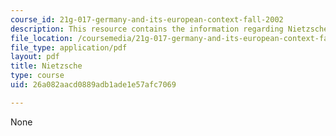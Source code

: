 ```yaml
---
course_id: 21g-017-germany-and-its-european-context-fall-2002
description: This resource contains the information regarding Nietzsche.
file_location: /coursemedia/21g-017-germany-and-its-european-context-fall-2002/26a082aacd0889adb1ade1e57afc7069_MIT21G_017F02_lec_5.pdf
file_type: application/pdf
layout: pdf
title: Nietzsche
type: course
uid: 26a082aacd0889adb1ade1e57afc7069

---
```

None